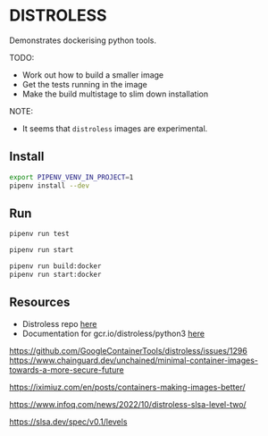 # DISTROLESS

Demonstrates dockerising python tools.  

TODO:

* Work out how to build a smaller image
* Get the tests running in the image
* Make the build multistage to slim down installation

NOTE:

* It seems that `distroless` images are experimental.  

## Install

```sh
export PIPENV_VENV_IN_PROJECT=1
pipenv install --dev
```

## Run

```sh
pipenv run test

pipenv run start 

pipenv run build:docker
pipenv run start:docker
```

## Resources

* Distroless repo [here](https://github.com/GoogleContainerTools/distroless)  
* Documentation for gcr.io/distroless/python3 [here](https://github.com/GoogleContainerTools/distroless/blob/main/experimental/python3/README.md)  

https://github.com/GoogleContainerTools/distroless/issues/1296
https://www.chainguard.dev/unchained/minimal-container-images-towards-a-more-secure-future

https://iximiuz.com/en/posts/containers-making-images-better/

https://www.infoq.com/news/2022/10/distroless-slsa-level-two/

https://slsa.dev/spec/v0.1/levels
